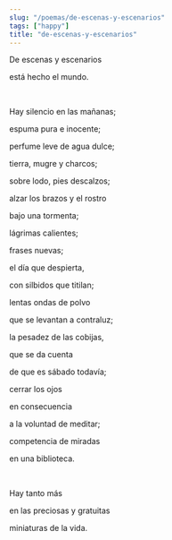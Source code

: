 ```yaml
---
slug: "/poemas/de-escenas-y-escenarios"
tags: ["happy"]
title: "de-escenas-y-escenarios"
---
```

De escenas y escenarios

está hecho el mundo.

&nbsp;

Hay silencio en las mañanas;

espuma pura e inocente;

perfume leve de agua dulce;

tierra, mugre y charcos;

sobre lodo, pies descalzos;

alzar los brazos y el rostro

bajo una tormenta;

lágrimas calientes;

frases nuevas;

el día que despierta,

con silbidos que titilan;

lentas ondas de polvo

que se levantan a contraluz;

la pesadez de las cobijas,

que se da cuenta

de que es sábado todavía;

cerrar los ojos

en consecuencia

a la voluntad de meditar;

competencia de miradas

en una biblioteca.

&nbsp;

Hay tanto más

en las preciosas y gratuitas

miniaturas de la vida.
